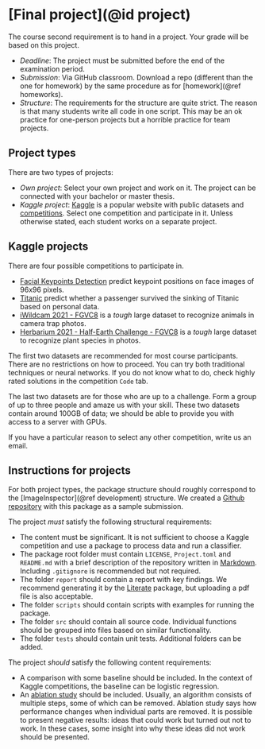 # [Final project](@id project)

The course second requirement is to hand in a project. Your grade will be based on this project.
- *Deadline*: The project must be submitted before the end of the examination period.
- *Submission*: Via GitHub classroom. Download a repo (different than the one for homework) by the same procedure as for [homework](@ref homeworks).
- *Structure*: The requirements for the structure are quite strict. The reason is that many students write all code in one script. This may be an ok practice for one-person projects but a horrible practice for team projects.


## Project types

There are two types of projects:
- *Own project*: Select your own project and work on it. The project can be connected with your bachelor or master thesis. 
- *Kaggle project*: [Kaggle](https://www.kaggle.com) is a popular website with public datasets and [competitions](https://www.kaggle.com/competitions). Select one competition and participate in it.
Unless otherwise stated, each student works on a separate project.

## Kaggle projects

There are four possible competitions to participate in.

- [Facial Keypoints Detection](https://www.kaggle.com/c/facial-keypoints-detection) predict keypoint positions on face images of 96x96 pixels.
- [Titanic](https://www.kaggle.com/c/titanic) predict whether a passenger survived the sinking of Titanic based on personal data.
- [iWildcam 2021 - FGVC8](https://www.kaggle.com/c/iwildcam2021-fgvc8) is a *tough* large dataset to recognize animals in camera trap photos. 
- [Herbarium 2021 - Half-Earth Challenge - FGVC8](https://www.kaggle.com/c/herbarium-2021-fgvc8) is a *tough* large dataset to recognize plant species in photos.

The first two datasets are recommended for most course participants. There are no restrictions on how to proceed. You can try both traditional techniques or neural networks. If you do not know what to do, check highly rated solutions in the competition `Code` tab.

The last two datasets are for those who are up to a challenge. Form a group of up to three people and amaze us with your skill. These two datasets contain around 100GB of data; we should be able to provide you with access to a server with GPUs.

If you have a particular reason to select any other competition, write us an email.


## Instructions for projects

For both project types, the package structure should roughly correspond to the [ImageInspector](@ref development) structure. We created a [Github repository](https://github.com/JuliaTeachingCTU/ImageInspector.jl) with this package as a sample submission. 

The project *must* satisfy the following structural requirements:
- The content must be significant. It is not sufficient to choose a Kaggle competition and use a package to process data and run a classifier.
- The package root folder must contain `LICENSE`, `Project.toml` and `README.md` with a brief description of the repository written in [Markdown](https://www.markdownguide.org/getting-started/). Including `.gitignore` is recommended but not required.
- The folder `report` should contain a report with key findings. We recommend generating it by the [Literate](https://fredrikekre.github.io/Literate.jl/v2/) package, but uploading a pdf file is also acceptable.
- The folder `scripts` should contain scripts with examples for running the package. 
- The folder `src` should contain all source code. Individual functions should be grouped into files based on similar functionality.
- The folder `tests` should contain unit tests. 
Additional folders can be added.

The project *should* satisfy the following content requirements:
- A comparison with some baseline should be included. In the context of Kaggle competitions, the baseline can be logistic regression.
- An [ablation study](https://en.wikipedia.org/wiki/Ablation_(artificial_intelligence)) should be included. Usually, an algorithm consists of multiple steps, some of which can be removed. Ablation study says how performance changes when individual parts are removed. It is possible to present negative results: ideas that could work but turned out not to work. In these cases, some insight into why these ideas did not work should be presented.

